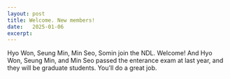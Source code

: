 ```yaml
---
layout: post
title: Welcome. New members!
date:   2025-01-06
excerpt: 
---
```

Hyo Won, Seung Min, Min Seo, Somin join the NDL. Welcome! And Hyo Won, Seung Min, and Min Seo passed the enterance exam at last year, and they will be graduate students. You'll do a great job.
